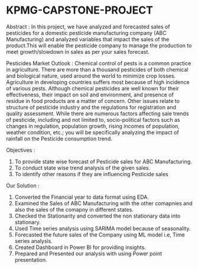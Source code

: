 # KPMG-CAPSTONE-PROJECT

Abstract :
In this project, we have analyzed and forecasted sales of pesticides for a domestic pesticide manufacturing company (ABC Manufacturing) and analyzed variables that impact the sales of the product.This will enable the pesticide company to manage the production to meet growth/slowdown in sales as per your sales forecast.

Pesticides Market Outlook :
Chemical control of pests is a common practice in agriculture. There are more than a thousand pesticides of both chemical and biological nature, used around the world to minimize crop losses. Agriculture in developing countries suffers most because of high incidence of various pests. Although chemical pesticides are well known for their effectiveness, their impact on soil and environment, and presence of residue in food products are a matter of concern. Other issues relate to structure of pesticide industry and the regulations for registration and quality assessment.
While there are numerous factors affecting sale trends of pesticide, including and not limited to, socio-political factors such as changes in regulation, population growth, rising incomes of population, weather condition, etc.; you will be specifically analyzing the impact of rainfall on the Pesticide consumption trend.

Objectives :
1. To provide state wise forecast of Pesticide sales for ABC Manufacturing.
2. To conduct state wise trend analysis of the given sales. 
3. To identify other reasons if they are influencing Pesticide sales 

Our Solution :
1. Converted the Financial year to data format using EDA.
2. Examined the Sales of ABC Manufacturing with the other comapnies and also the sales of the comapny in different states.
3. Checked the Stationarity and converted the non stationary data into stationary.
4. Used Time series analysis using SARIMA model because of seasonality.
5. Forecasted the future sales of the Company using ML model i.e, Time series analysis.
6. Created Dashboard in Power BI for providing insights.
7. Prepared and Presented our analysis with using Power point presentation.

